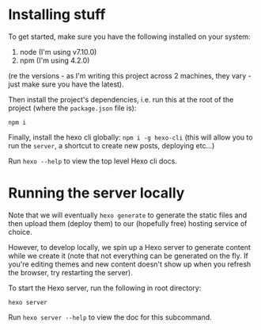 # Installing stuff

To get started, make sure you have the following installed on your system:

1. node (I'm using v7.10.0)
2. npm (I'm using 4.2.0)

(re the versions - as I'm writing this project across 2 machines, they vary - just make sure you have the latest).

Then install the project's dependencies, i.e. run this at the root of the project (where the `package.json` file is):

`npm i`

Finally, install the hexo cli globally: `npm i -g hexo-cli` (this will allow you to run the `server`, a shortcut to create new posts, deploying etc…)

Run `hexo --help` to view the top level Hexo cli docs.

# Running the server locally

Note that we will eventually `hexo generate` to generate the static files and then upload them (deploy them) to our (hopefully free) hosting service of choice.

However, to develop locally, we spin up a Hexo server to generate content while we create it (note that not everything can be generated on the fly. If you're editing themes and new content doesn't show up when you refresh the browser, try restarting the server).

To start the Hexo server, run the following in root directory:

`hexo server`

Run `hexo server --help` to view the doc for this subcommand.
